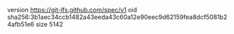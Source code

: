 version https://git-lfs.github.com/spec/v1
oid sha256:3b1aec34ccb1482a43eeda43c60a12e90eec9d62159fea8dcf5081b24afb51e6
size 5142
